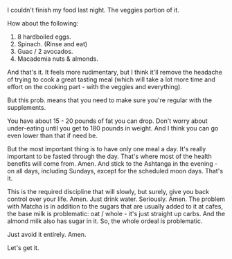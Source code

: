 I couldn't finish my food last night. The veggies portion of it.

How about the following:
1. 8 hardboiled eggs.
2. Spinach. (Rinse and eat)
3. Guac / 2 avocados.
4. Macademia nuts & almonds.

And that's it. It feels more rudimentary, but I think it'll remove the headache of trying to cook a great tasting meal (which will take a lot more time and effort on the cooking part - with the veggies and everything).

But this prob. means that you need to make sure you're regular with the supplements.

You have about 15 - 20 pounds of fat you can drop. Don't worry about under-eating until you get to 180 pounds in weight. And I think you can go even lower than that if need be.

But the most important thing is to have only one meal a day. It's really important to be fasted through the day. That's where most of the health benefits will come from. Amen. And stick to the Ashtanga in the evening - on all days, including Sundays, except for the scheduled moon days. That's it.

This is the required discipline that will slowly, but surely, give you back control over your life. Amen. Just drink water. Seriously. Amen. The problem with Matcha is in addition to the sugars that are usually added to it at cafes, the base milk is problematic: oat / whole - it's just straight up carbs. And the almond milk also has sugar in it. So, the whole ordeal is problematic.

Just avoid it entirely. Amen.

Let's get it.



